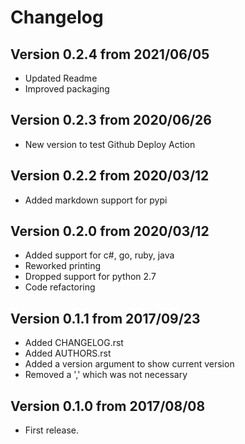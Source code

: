 # Changelog

## Version 0.2.4 from 2021/06/05

- Updated Readme
- Improved packaging

## Version 0.2.3 from 2020/06/26

- New version to test Github Deploy Action

## Version 0.2.2 from 2020/03/12

- Added markdown support for pypi

## Version 0.2.0 from 2020/03/12

- Added support for c#, go, ruby, java
- Reworked printing
- Dropped support for python 2.7
- Code refactoring

## Version 0.1.1 from 2017/09/23

- Added CHANGELOG.rst
- Added AUTHORS.rst
- Added a version argument to show current version
- Removed a ',' which was not necessary

## Version 0.1.0 from 2017/08/08

- First release.
